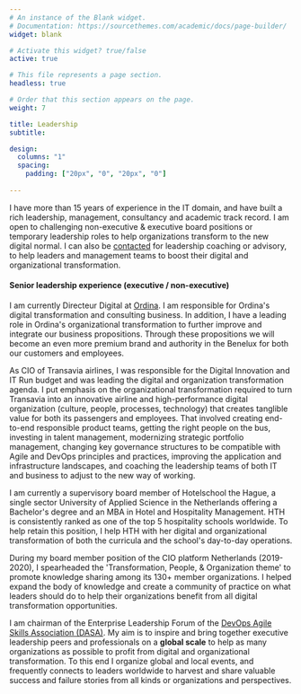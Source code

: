 ```yaml
---
# An instance of the Blank widget.
# Documentation: https://sourcethemes.com/academic/docs/page-builder/
widget: blank

# Activate this widget? true/false
active: true

# This file represents a page section.
headless: true

# Order that this section appears on the page.
weight: 7

title: Leadership
subtitle:

design:
  columns: "1"
  spacing:
    padding: ["20px", "0", "20px", "0"]
    
---
```

I have more than 15 years of experience in the IT domain, and have built a rich leadership, management, consultancy and academic track record. I am open to challenging non-executive & executive board positions or temporary leadership roles to help organizations transform to the new digital normal. I can also be [contacted](#contact) for leadership coaching or advisory, to help leaders and management teams to boost their digital and organizational transformation. 

#### Senior leadership experience (executive / non-executive)

I am currently Directeur Digital at [Ordina](http://ordina.nl). I am responsible for Ordina's digital transformation and consulting business. In addition, I have a leading role in Ordina's organizational transformation to further improve and integrate our business propositions. Through these propositions we will become an even more premium brand and authority in the Benelux for both our customers and employees.

As CIO of Transavia airlines, I was responsible for the Digital Innovation and IT Run budget and was leading the digital and organization transformation agenda. I put emphasis on the organizational transformation required to turn Transavia into an innovative airline and high-performance digital organization (culture, people, processes, technology) that creates tanglible value for both its passengers and employees. That involved creating end-to-end responsible product teams, getting the right people on the bus, investing in talent management, modernizing strategic portfolio management, changing key governance structures to be compatible with Agile and DevOps principles and practices, improving the application and infrastructure landscapes, and coaching the leadership teams of both IT and business to adjust to the new way of working.   

I am currently a supervisory board member of Hotelschool the Hague, a single sector University of Applied Science in the Netherlands offering a Bachelor's degree and an MBA in Hotel and Hospitality Management. HTH is consistently ranked as one of the top 5 hospitality schools worldwide. To help retain this position, I help HTH with her digital and organizational transformation of both the curricula and the school's day-to-day operations.  

During my board member position of the CIO platform Netherlands (2019-2020), I spearheaded the 'Transformation, People, & Organization theme' to promote knowledge sharing among its 130+ member organizations. I helped expand the body of knowledge and create a community of practice on what leaders should do to help their organizations benefit from all digital transformation opportunities.

I am chairman of the Enterprise Leadership Forum of the [DevOps Agile Skills Association (DASA)](https://www.devopsagileskills.org/). My aim is to inspire and bring together executive leadership peers and professionals on a **global scale** to help as many organizations as possible to profit from digital and organizational transformation. To this end I organize global and local events, and frequently connects to leaders worldwide to harvest and share valuable success and failure stories from all kinds or organizations and perspectives.


